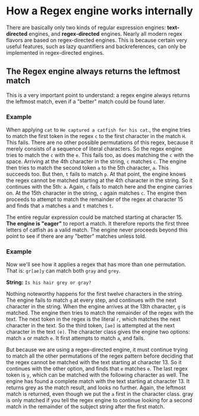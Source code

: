 # How a Regex engine works internally

There are basically only two kinds of regular expression engines: **text-directed** engines, and **regex-directed** engines. Nearly all modern regex flavors are based on regex-directed engines. This is because certain very useful features, such as lazy quantifiers and backreferences, can only be implemented in regex-directed engines.

## The Regex engine always returns the leftmost match

This is a very important point to understand: a regex engine always returns the leftmost match, even if a "better" match could be found later.

### Example

When applying `cat` to `He captured a catfish for his cat`., the engine tries to match the first token in the regex `c` to the first character in the match `H`. This fails. There are no other possible permutations of this regex, because it merely consists of a sequence of literal characters. So the regex engine tries to match the `c` with the `e`. This fails too, as does matching the `c` with the space. Arriving at the 4th character in the string, `c` matches `c`. The engine then tries to match the second token `a` to the 5th character, `a`. This succeeds too. But then, `t` fails to match `p`. At that point, the engine knows the regex cannot be matched starting at the 4th character in the string. So it continues with the 5th: `a`. Again, `c` fails to match here and the engine carries on. At the 15th character in the string, `c` again matches `c`. The engine then proceeds to attempt to match the remainder of the regex at character 15 and finds that `a` matches `a` and `t` matches `t`.

The entire regular expression could be matched starting at character 15. **The engine is "eager"** to report a match. It therefore reports the first three letters of catfish as a valid match. The engine never proceeds beyond this point to see if there are any "better" matches unless told.

### Example

Now we'll see how it applies a regex that has more than one permutation. That is: `gr[ae]y` can match both `gray` and `grey`.

**String:** `Is his hair grey or gray?`

Nothing noteworthy happens for the first twelve characters in the string. The engine fails to match `g` at every step, and continues with the next character in the string. When the engine arrives at the 13th character, `g` is matched. The engine then tries to match the remainder of the regex with the text. The next token in the regex is the literal `r`, which matches the next character in the text. So the third token, `[ae]` is attempted at the next character in the text `(e)`. The character class gives the engine two options: match `a` or match `e`. It first attempts to match `a`, and fails.

But because we are using a regex-directed engine, it must continue trying to match all the other permutations of the regex pattern before deciding that the regex cannot be matched with the text starting at character 13. So it continues with the other option, and finds that `e` matches `e`. The last regex token is `y`, which can be matched with the following character as well. The engine has found a complete match with the text starting at character 13. It returns grey as the match result, and looks no further. Again, the leftmost match is returned, even though we put the `a` first in the character class. gray is only matched if you tell the regex engine to continue looking for a second match in the remainder of the subject string after the first match.
